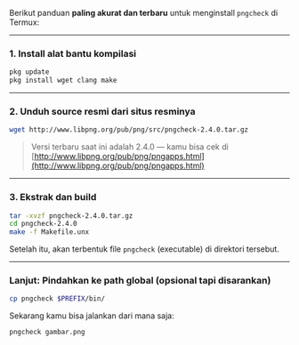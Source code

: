 Berikut panduan **paling akurat dan terbaru** untuk menginstall `pngcheck` di Termux:

---

### **1. Install alat bantu kompilasi**

```bash
pkg update
pkg install wget clang make
```

---

### **2. Unduh source resmi dari situs resminya**

```bash
wget http://www.libpng.org/pub/png/src/pngcheck-2.4.0.tar.gz
```

> Versi terbaru saat ini adalah 2.4.0 — kamu bisa cek di [http://www.libpng.org/pub/png/pngapps.html](http://www.libpng.org/pub/png/pngapps.html)

---

### **3. Ekstrak dan build**

```bash
tar -xvzf pngcheck-2.4.0.tar.gz
cd pngcheck-2.4.0
make -f Makefile.unx
```

Setelah itu, akan terbentuk file `pngcheck` (executable) di direktori tersebut.

---

### Lanjut: Pindahkan ke path global (opsional tapi disarankan)

```bash
cp pngcheck $PREFIX/bin/
```

Sekarang kamu bisa jalankan dari mana saja:

```bash
pngcheck gambar.png
```
